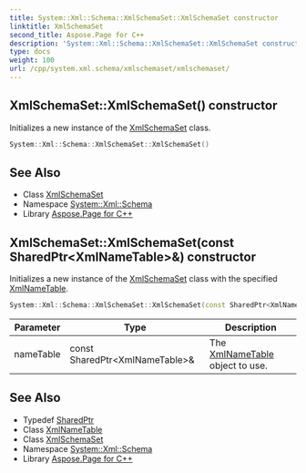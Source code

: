 ```yaml
---
title: System::Xml::Schema::XmlSchemaSet::XmlSchemaSet constructor
linktitle: XmlSchemaSet
second_title: Aspose.Page for C++
description: 'System::Xml::Schema::XmlSchemaSet::XmlSchemaSet constructor. Initializes a new instance of the XmlSchemaSet class in C++.'
type: docs
weight: 100
url: /cpp/system.xml.schema/xmlschemaset/xmlschemaset/
---
```

## XmlSchemaSet::XmlSchemaSet() constructor


Initializes a new instance of the [XmlSchemaSet](../) class.

```cpp
System::Xml::Schema::XmlSchemaSet::XmlSchemaSet()
```

## See Also

* Class [XmlSchemaSet](../)
* Namespace [System::Xml::Schema](../../)
* Library [Aspose.Page for C++](../../../)
## XmlSchemaSet::XmlSchemaSet(const SharedPtr\<XmlNameTable\>\&) constructor


Initializes a new instance of the [XmlSchemaSet](../) class with the specified [XmlNameTable](../../../system.xml/xmlnametable/).

```cpp
System::Xml::Schema::XmlSchemaSet::XmlSchemaSet(const SharedPtr<XmlNameTable> &nameTable)
```


| Parameter | Type | Description |
| --- | --- | --- |
| nameTable | const SharedPtr\<XmlNameTable\>\& | The [XmlNameTable](../../../system.xml/xmlnametable/) object to use. |

## See Also

* Typedef [SharedPtr](../../../system/sharedptr/)
* Class [XmlNameTable](../../../system.xml/xmlnametable/)
* Class [XmlSchemaSet](../)
* Namespace [System::Xml::Schema](../../)
* Library [Aspose.Page for C++](../../../)
